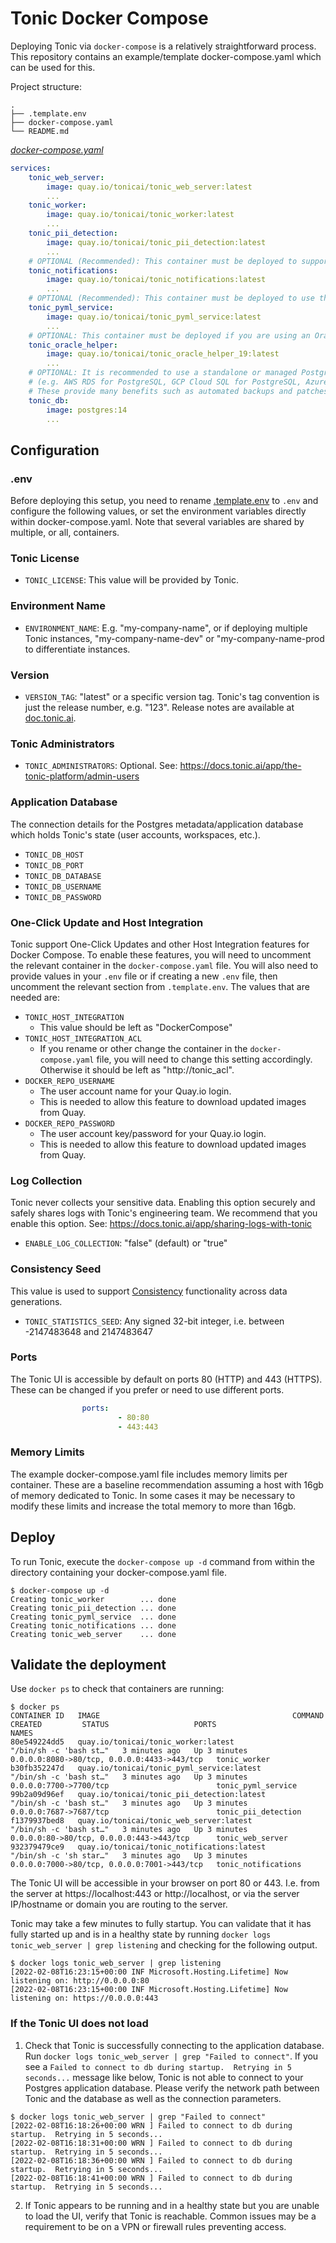 # Tonic Docker Compose
Deploying Tonic via `docker-compose` is a relatively straightforward process. This repository contains an example/template docker-compose.yaml which can be used for this.

Project structure:
```
.
├── .template.env
├── docker-compose.yaml
└── README.md
```

[_docker-compose.yaml_](docker-compose.yaml)
``` yaml
services:
    tonic_web_server:
        image: quay.io/tonicai/tonic_web_server:latest
        ...
    tonic_worker:
        image: quay.io/tonicai/tonic_worker:latest
        ...
    tonic_pii_detection:
        image: quay.io/tonicai/tonic_pii_detection:latest
        ...
    # OPTIONAL (Recommended): This container must be deployed to support Webhooks and Email notifications.
    tonic_notifications:
        image: quay.io/tonicai/tonic_notifications:latest
        ...
    # OPTIONAL (Recommended): This container must be deployed to use the Smart Linking generator.
    tonic_pyml_service:
        image: quay.io/tonicai/tonic_pyml_service:latest
        ...
    # OPTIONAL: This container must be deployed if you are using an Oracle source and destination database.
    tonic_oracle_helper:
        image: quay.io/tonicai/tonic_oracle_helper_19:latest
        ...
    # OPTIONAL: It is recommended to use a standalone or managed Postgres database
    # (e.g. AWS RDS for PostgreSQL, GCP Cloud SQL for PostgreSQL, Azure Database for PostgreSQL) for Tonic's application database.
    # These provide many benefits such as automated backups and patches/upgrades. But a containerized PostgreSQL database can be used.
    tonic_db:
        image: postgres:14
        ...
```

## Configuration

### .env
Before deploying this setup, you need to rename [.template.env](.template.env) to `.env` and configure the following values, or set the environment variables directly within docker-compose.yaml. Note that several variables are shared by multiple, or all, containers.

### Tonic License

- `TONIC_LICENSE`: This value will be provided by Tonic.

### Environment Name

- `ENVIRONMENT_NAME`: E.g. "my-company-name", or if deploying multiple Tonic instances, "my-company-name-dev" or "my-company-name-prod to differentiate instances.

### Version

- `VERSION_TAG`: "latest" or a specific version tag. Tonic's tag convention is just the release number, e.g. "123". Release notes are available at [doc.tonic.ai](https://docs.tonic.ai/app/release-notes).

### Tonic Administrators

- `TONIC_ADMINISTRATORS`: Optional. See: https://docs.tonic.ai/app/the-tonic-platform/admin-users

### Application Database
The connection details for the Postgres metadata/application database which holds Tonic's state (user accounts, workspaces, etc.).

- `TONIC_DB_HOST`
- `TONIC_DB_PORT`
- `TONIC_DB_DATABASE`
- `TONIC_DB_USERNAME`
- `TONIC_DB_PASSWORD`

### One-Click Update and Host Integration
Tonic support One-Click Updates and other Host Integration features for Docker Compose.  To enable these features, you will need to uncomment the relevant container in the `docker-compose.yaml` file.  You will also need to provide values in your `.env` file or if creating a new `.env` file, then uncomment the relevant section from `.template.env`.  The values that are needed are:

- `TONIC_HOST_INTEGRATION`
  - This value should be left as "DockerCompose"
- `TONIC_HOST_INTEGRATION_ACL`
  - If you rename or other change the container in the `docker-compose.yaml` file, you will need to change this setting accordingly.  Otherwise it should be left as "http://tonic_acl".
- `DOCKER_REPO_USERNAME`
  - The user account name for your Quay.io login.
  - This is needed to allow this feature to download updated images from Quay.
- `DOCKER_REPO_PASSWORD`
  - The user account key/password for your Quay.io login.
  - This is needed to allow this feature to download updated images from Quay.

### Log Collection
Tonic never collects your sensitive data. Enabling this option securely and safely shares logs with Tonic's engineering team. We recommend that you enable this option. See: https://docs.tonic.ai/app/sharing-logs-with-tonic

- `ENABLE_LOG_COLLECTION`: "false" (default) or "true"

### Consistency Seed
This value is used to support [Consistency](https://docs.tonic.ai/app/concepts/consistency) functionality across data generations.

- `TONIC_STATISTICS_SEED`: Any signed 32-bit integer, i.e. between -2147483648 and 2147483647

### Ports
The Tonic UI is accessible by default on ports 80 (HTTP) and 443 (HTTPS). These can be changed if you prefer or need to use different ports.

``` yaml
                ports:
                        - 80:80
                        - 443:443
```

### Memory Limits
The example docker-compose.yaml file includes memory limits per container. These are a baseline recommendation assuming a host with 16gb of memory dedicated to Tonic. In some cases it may be necessary to modify these limits and increase the total memory to more than 16gb.

## Deploy
To run Tonic, execute the `docker-compose up -d` command from within the directory containing your docker-compose.yaml file.

``` shell
$ docker-compose up -d
Creating tonic_worker        ... done
Creating tonic_pii_detection ... done
Creating tonic_pyml_service  ... done
Creating tonic_notifications ... done
Creating tonic_web_server    ... done
```


## Validate the deployment

Use `docker ps` to check that containers are running:
```
$ docker ps
CONTAINER ID   IMAGE                                           COMMAND                  CREATED         STATUS                   PORTS                                         NAMES
80e549224dd5   quay.io/tonicai/tonic_worker:latest             "/bin/sh -c 'bash st…"   3 minutes ago   Up 3 minutes             0.0.0.0:8080->80/tcp, 0.0.0.0:4433->443/tcp   tonic_worker
b30fb352247d   quay.io/tonicai/tonic_pyml_service:latest       "/bin/sh -c 'bash st…"   3 minutes ago   Up 3 minutes             0.0.0.0:7700->7700/tcp                        tonic_pyml_service
99b2a09d96ef   quay.io/tonicai/tonic_pii_detection:latest      "/bin/sh -c 'bash st…"   3 minutes ago   Up 3 minutes             0.0.0.0:7687->7687/tcp                        tonic_pii_detection
f1379937bed8   quay.io/tonicai/tonic_web_server:latest         "/bin/sh -c 'bash st…"   3 minutes ago   Up 3 minutes             0.0.0.0:80->80/tcp, 0.0.0.0:443->443/tcp      tonic_web_server
932379479ce9   quay.io/tonicai/tonic_notifications:latest      "/bin/sh -c 'sh star…"   3 minutes ago   Up 3 minutes             0.0.0.0:7000->80/tcp, 0.0.0.0:7001->443/tcp   tonic_notifications
```

The Tonic UI will be accessible in your browser on port 80 or 443. I.e. from the server at https://localhost:443 or http://localhost, or via the server IP/hostname or domain you are routing to the server.

Tonic may take a few minutes to fully startup. You can validate that it has fully started up and is in a healthy state by running `docker logs tonic_web_server | grep listening` and checking for the following output.

``` shell
$ docker logs tonic_web_server | grep listening
[2022-02-08T16:23:15+00:00 INF Microsoft.Hosting.Lifetime] Now listening on: http://0.0.0.0:80
[2022-02-08T16:23:15+00:00 INF Microsoft.Hosting.Lifetime] Now listening on: https://0.0.0.0:443
```

### If the Tonic UI does not load
1. Check that Tonic is successfully connecting to the application database.
Run `docker logs tonic_web_server | grep "Failed to connect"`. If you see a `Failed to connect to db during startup.  Retrying in 5 seconds...` message like below, Tonic is not able to connect to your Postgres application database. Please verify the network path between Tonic and the database as well as the connection parameters.

``` shell
$ docker logs tonic_web_server | grep "Failed to connect"
[2022-02-08T16:18:26+00:00 WRN ] Failed to connect to db during startup.  Retrying in 5 seconds...
[2022-02-08T16:18:31+00:00 WRN ] Failed to connect to db during startup.  Retrying in 5 seconds...
[2022-02-08T16:18:36+00:00 WRN ] Failed to connect to db during startup.  Retrying in 5 seconds...
[2022-02-08T16:18:41+00:00 WRN ] Failed to connect to db during startup.  Retrying in 5 seconds...
```

2. If Tonic appears to be running and in a healthy state but you are unable to load the UI, verify that Tonic is reachable. Common issues may be a requirement to be on a VPN or firewall rules preventing access.
